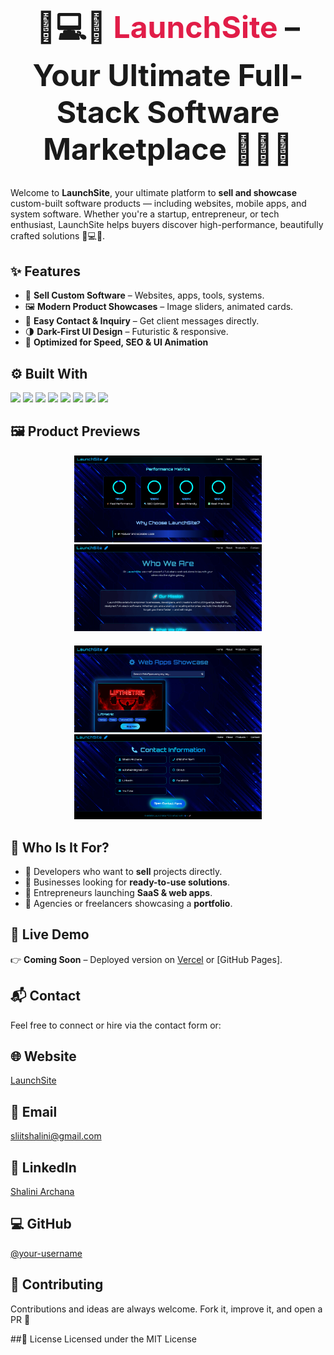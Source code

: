 <h1 align="center" style="font-size:3rem;">
  🚀💻✨ <span style="color:#e11d48;">LaunchSite</span> – Your Ultimate Full-Stack Software Marketplace 💼🌐🔥
</h1>


Welcome to **LaunchSite**, your ultimate platform to **sell and showcase** custom-built software products — including websites, mobile apps, and system software. Whether you're a startup, entrepreneur, or tech enthusiast, LaunchSite helps buyers discover high-performance, beautifully crafted solutions 🧠💻📲.



## ✨ Features

- 💼 **Sell Custom Software** – Websites, apps, tools, systems.
- 🖼️ **Modern Product Showcases** – Image sliders, animated cards.
- 📨 **Easy Contact & Inquiry** – Get client messages directly.
- 🌗 **Dark-First UI Design** – Futuristic & responsive.
- 🎯 **Optimized for Speed, SEO & UI Animation**



## ⚙️ Built With

<div align="left">
  <img src="https://img.shields.io/badge/Next.js-000?style=for-the-badge&logo=next.js&logoColor=white" />
  <img src="https://img.shields.io/badge/React-20232A?style=for-the-badge&logo=react&logoColor=61DAFB" />
  <img src="https://img.shields.io/badge/TailwindCSS-06B6D4?style=for-the-badge&logo=tailwindcss&logoColor=white" />
  <img src="https://img.shields.io/badge/JavaScript-F7DF1E?style=for-the-badge&logo=javascript&logoColor=black" />
  <img src="https://img.shields.io/badge/ESLint-4B32C3?style=for-the-badge&logo=eslint&logoColor=white" />
  <img src="https://img.shields.io/badge/FramerMotion-0055FF?style=for-the-badge&logo=framer&logoColor=white" />
  <img src="https://img.shields.io/badge/HTML5-E34F26?style=for-the-badge&logo=html5&logoColor=white" />
  <img src="https://img.shields.io/badge/CSS3-1572B6?style=for-the-badge&logo=css3&logoColor=white" />
</div>



## 🖼️ Product Previews

<div align="center">
  <img src="./public/images/top.png" width="300" alt="Product 1" />
  <img src="./public/images/one.png" width="300" alt="Product 2" />
</div>

<div align="center" style="margin-top: 20px;">
  <img src="./public/images/two.png" width="300" alt="Product 3" />
  <img src="./public/images/four.png" width="300" alt="Product 4" />
</div>



## 🛒 Who Is It For?

- 🔹 Developers who want to **sell** projects directly.
- 🔹 Businesses looking for **ready-to-use solutions**.
- 🔹 Entrepreneurs launching **SaaS & web apps**.
- 🔹 Agencies or freelancers showcasing a **portfolio**.



## 🚧 Live Demo

👉 **Coming Soon** – Deployed version on [Vercel](https://vercel.com/) or [GitHub Pages].



## 📬 Contact

Feel free to connect or hire via the contact form or:

## 🌐 Website
[LaunchSite](https://launch-site-tan.vercel.app/)

## 📧 Email
[sliitshalini@gmail.com](mailto:sliitshalini@gmail.com)

## 🔗 LinkedIn
[Shalini Archana](https://www.linkedin.com/in/shalini-archana-vidanaarachchi-417a08314/)

## 💻 GitHub
[@your-username](https://github.com/shaliniarchana)



## 🤝 Contributing

Contributions and ideas are always welcome. Fork it, improve it, and open a PR 🚀

##🧠 License
Licensed under the MIT License



